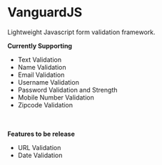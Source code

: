 # VanguardJS
Lightweight Javascript form validation framework.

<b>Currently Supporting</b>
<ul>
  <li>Text Validation</li>
  <li>Name Validation</li>
  <li>Email Validation</li>
  <li>Username Validation</li>
  <li>Password Validation and Strength</li>
  <li>Mobile Number Validation</li>
  <li>Zipcode Validation</li>
  </ul>
<br /><br />
<b>Features to be release</b>
<ul>
  <li>URL Validation</li>
  <li>Date Validation</li>
  </ul>
